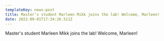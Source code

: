 ```yaml
---
templateKey: news-post
title: Master's student Marleen Mikk joins the lab! Welcome, Marleen!
date: 2022-09-01T17:34:26.511Z
---
```

Master's student Marleen Mikk joins the lab! Welcome, Marleen!